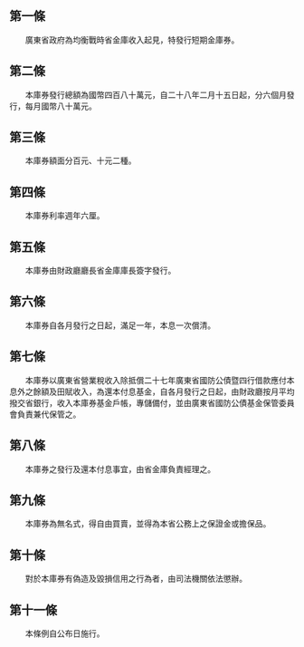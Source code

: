 第一條 
-------
　　廣東省政府為均衡戰時省金庫收入起見，特發行短期金庫券。  


第二條 
-------
　　本庫券發行總額為國幣四百八十萬元，自二十八年二月十五日起，分六個月發行，每月國幣八十萬元。  


第三條 
-------
　　本庫券額面分百元、十元二種。  


第四條 
-------
　　本庫券利率週年六厘。  


第五條 
-------
　　本庫券由財政廳廳長省金庫庫長簽字發行。  


第六條 
-------
　　本庫券自各月發行之日起，滿足一年，本息一次償清。  


第七條 
-------
　　本庫券以廣東省營業稅收入除抵償二十七年廣東省國防公債暨四行借款應付本息外之餘額及田賦收入，為還本付息基金，自各月發行之日起，由財政廳按月平均撥交省銀行，收入本庫券基金戶帳，專儲備付，並由廣東省國防公債基金保管委員會負責兼代保管之。  


第八條 
-------
　　本庫券之發行及還本付息事宜，由省金庫負責經理之。  


第九條 
-------
　　本庫券為無名式，得自由買賣，並得為本省公務上之保證金或擔保品。  


第十條 
-------
　　對於本庫券有偽造及毀損信用之行為者，由司法機關依法懲辦。  


第十一條 
---------
　　本條例自公布日施行。